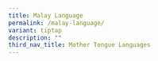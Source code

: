 ```yaml
---
title: Malay Language
permalink: /malay-language/
variant: tiptap
description: ""
third_nav_title: Mother Tongue Languages
---
```

